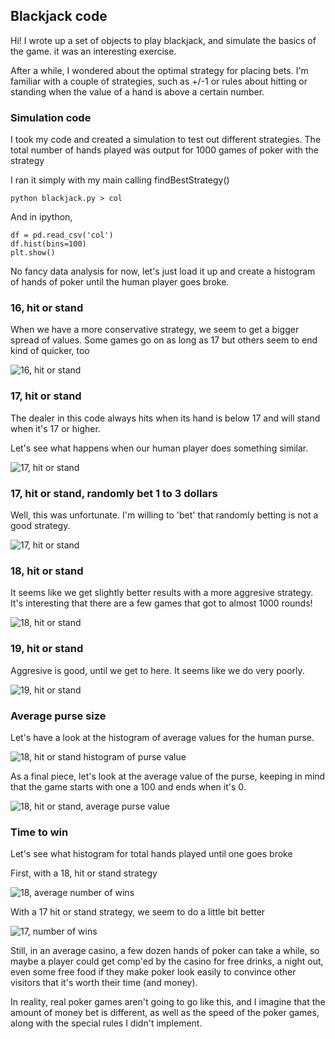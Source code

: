 ## Blackjack code

Hi! I wrote up a set of objects to play blackjack, and simulate
the basics of the game. it was an interesting exercise.

After a while, I wondered about the optimal strategy for placing
bets. I'm familiar with a couple of strategies, such as +/-1 or 
rules about hitting or standing when the value of a hand is 
above a certain number.

### Simulation code

I took my code and created a simulation to test out different
strategies. The total number of hands played was output for
1000 games of poker with the strategy

I ran it simply with my main calling findBestStrategy()

    python blackjack.py > col

And in ipython,

    df = pd.read_csv('col')
    df.hist(bins=100)
    plt.show()

No fancy data analysis for now, let's just load it up and
create a histogram of hands of poker until the human player
goes broke.

### 16, hit or stand

When we have a more conservative strategy, we seem to get
a bigger spread of values. Some games go on as long as 17
but others seem to end kind of quicker, too

![16, hit or stand](img/16hitorstand.png)

### 17, hit or stand

The dealer in this code always hits when its hand is below 17
and will stand when it's 17 or higher. 

Let's see what happens when our human player does something
similar.

![17, hit or stand](img/17hitorstand.png)

### 17, hit or stand, randomly bet 1 to 3 dollars

Well, this was unfortunate. I'm willing to 'bet' that 
randomly betting is not a good strategy.


![17, hit or stand](img/17hitorstandRandomBet.png)

### 18, hit or stand

It seems like we get slightly better results with a more
aggresive strategy. It's interesting that there are a few
games that got to almost 1000 rounds!

![18, hit or stand](img/18hitorstand.png)

### 19, hit or stand

Aggresive is good, until we get to here. It seems like we 
do very poorly.

![19, hit or stand](img/19hitorstand.png)

### Average purse size

Let's have a look at the histogram of average values for the
human purse.

![18, hit or stand histogram of purse value](img/18hitorstandHist.png)

As a final piece, let's look at the average value of the purse, 
keeping in mind that the game starts with one a 100 and ends when
it's 0.

![18, hit or stand, average purse value](img/18hitorstandPrintPurseByAverage.png)


### Time to win

Let's see what histogram for total hands played until one goes broke

First, with a 18, hit or stand strategy

![18, average number of wins](img/18WinLoss.png)


With a 17 hit or stand strategy, we seem to do a little bit better

![17, number of wins](img/17winLos.png)

Still, in an average casino, a few dozen hands of poker can take
a while, so maybe a player could get comp'ed by the casino for free drinks, a 
night out, even some free food if they make poker look easily to convince 
other visitors that it's worth their time (and money).

In reality, real poker games aren't going to go like this, and I imagine
that the amount of money bet is different, as well as the speed of the
poker games, along with the special rules I didn't implement.
